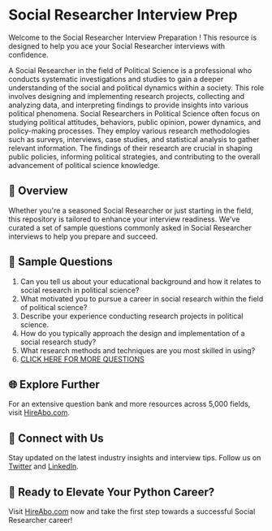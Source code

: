 # Social Researcher Interview Prep

Welcome to the Social Researcher Interview Preparation ! This resource is designed to help you ace your Social Researcher interviews with confidence.

A Social Researcher in the field of Political Science is a professional who conducts systematic investigations and studies to gain a deeper understanding of the social and political dynamics within a society. This role involves designing and implementing research projects, collecting and analyzing data, and interpreting findings to provide insights into various political phenomena. Social Researchers in Political Science often focus on studying political attitudes, behaviors, public opinion, power dynamics, and policy-making processes. They employ various research methodologies such as surveys, interviews, case studies, and statistical analysis to gather relevant information. The findings of their research are crucial in shaping public policies, informing political strategies, and contributing to the overall advancement of political science knowledge.

## 🚀 Overview

Whether you're a seasoned Social Researcher or just starting in the field, this repository is tailored to enhance your interview readiness. We've curated a set of sample questions commonly asked in Social Researcher interviews to help you prepare and succeed.

## 📝 Sample Questions

1. Can you tell us about your educational background and how it relates to social research in political science?
2. What motivated you to pursue a career in social research within the field of political science?
3. Describe your experience conducting research projects in political science.
4. How do you typically approach the design and implementation of a social research study?
5. What research methods and techniques are you most skilled in using?
6. [CLICK HERE FOR MORE QUESTIONS](https://hireabo.com/job/7_3_28/Social%20Researcher)

## 🌐 Explore Further

For an extensive question bank and more resources across 5,000 fields, visit [HireAbo.com](https://www.hireabo.com).

## 📱 Connect with Us

Stay updated on the latest industry insights and interview tips. Follow us on [Twitter](https://twitter.com/hireabo) and [LinkedIn](https://www.linkedin.com/in/hire-abo-3609972a8/).

## 🚀 Ready to Elevate Your Python Career?

Visit [HireAbo.com](https://www.hireabo.com) now and take the first step towards a successful Social Researcher career!